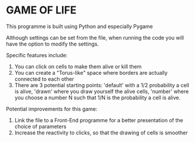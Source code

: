 # GAME OF LIFE

This programme is built using Python and especially Pygame

Although settings can be set from the file, when running the code you will have the option to modify the settings.

Specific features include:
1) You can click on cells to make them alive or kill them
2) You can create a "Torus-like" space where borders are actually connected to each other
3) There are 3 potential starting points: 'default' with a 1/2 probability a cell is alive, 'drawn' where you draw yourself the alive cells, 'number' where you choose a number N such that 1/N is the probability a cell is alive.

Potential improvements for this game:
1) Link the file to a Front-End programme for a better presentation of the choice of parameters
2) Increase the reactivity to clicks, so that the drawing of cells is smoother
